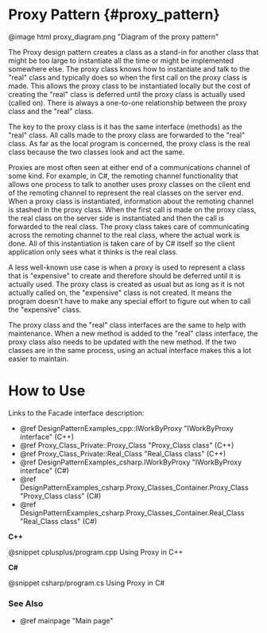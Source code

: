 # Proxy Pattern {#proxy_pattern}

@image html proxy_diagram.png "Diagram of the proxy pattern"

The Proxy design pattern creates a class as a stand-in for another class
that might be too large to instantiate all the time or might be implemented
somewhere else.  The proxy class knows how to instantiate and talk to the
"real" class and typically does so when the first call on the proxy class
is made.  This allows the proxy class to be instantiated locally but the
cost of creating the "real" class is deferred until the proxy class is
actually used (called on).  There is always a one-to-one relationship
between the proxy class and the "real" class.

The key to the proxy class is it has the same interface (methods) as the
"real" class.  All calls made to the proxy class are forwarded to the
"real" class.  As far as the local program is concerned, the proxy class
is the real class because the two classes look and act the same.

Proxies are most often seen at either end of a communications channel of
some kind.  For example, in C#, the remoting channel functionality that
allows one process to talk to another uses proxy classes on the client end
of the remoting channel to represent the real classes on the server end.
When a proxy class is instantiated, information about the remoting channel
is stashed in the proxy class.  When the first call is made on the proxy
class, the real class on the server side is instantiated and then the call
is forwarded to the real class.  The proxy class takes care of
communicating across the remoting channel to the real class, where the
actual work is done.  All of this instantiation is taken care of by C#
itself so the client application only sees what it thinks is the real
class.

A less well-known use case is when a proxy is used to represent a class that is
"expensive" to create and therefore should be deferred until it is actually
used.  The proxy class is created as usual but as long as it is not
actually called on, the "expensive" class is not created.  It means the
program doesn't have to make any special effort to figure out when to call
the "expensive" class.

The proxy class and the "real" class interfaces are the same to help with
maintenance.  When a new method is added to the "real" class interface, the
proxy class also needs to be updated with the new method.  If the two
classes are in the same process, using an actual interface makes this a lot
easier to maintain.

# How to Use

Links to the Facade interface description:
- @ref DesignPatternExamples_cpp::IWorkByProxy "IWorkByProxy interface" (C++)
- @ref Proxy_Class_Private::Proxy_Class "Proxy_Class class" (C++)
- @ref Proxy_Class_Private::Real_Class "Real_Class class" (C++)
- @ref DesignPatternExamples_csharp.IWorkByProxy "IWorkByProxy interface" (C#)
- @ref DesignPatternExamples_csharp.Proxy_Classes_Container.Proxy_Class "Proxy_Class class" (C#)
- @ref DesignPatternExamples_csharp.Proxy_Classes_Container.Real_Class "Real_Class class" (C#)

__C++__

@snippet cplusplus/program.cpp Using Proxy in C++

__C#__

@snippet csharp/program.cs Using Proxy in C#


### See Also
- @ref mainpage "Main page"
